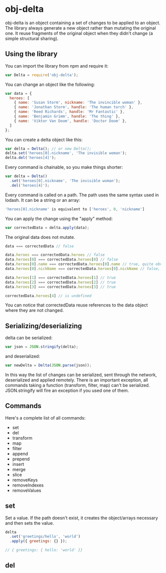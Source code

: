 obj-delta
=========
obj-delta is an object containing a set of changes to be applied to an object.
The library always generate a new object rather than mutating the original one. It reuse fragments of the original object when they didn't change (a simple structural sharing).

Using the library
-----------------
You can import the library from npm and require it:
```js
var Delta = require('obj-delta');
```
You can change an object like the following:
```js
var data = {
  heroes: [
    { name: 'Susan Storm', nickname: 'The invincible woman' },
    { name: 'Jonathan Storm', handle: 'The human torch' },
    { name: 'Reed Richards', handle: 'Mr Fantastic' },
    { name: 'Benjamin Grimm', handle: 'The thing' },
    { name: 'Viktor Van Doom', handle: 'Doctor Doom' },
  ]
};
```
You can create a delta object like this:
```js
var delta = Delta(); // or new Delta();
delta.set('heroes[0].nickname', 'The invisible woman');
delta.del('heroes[4]');
```
Every command is chainable, so you make things shorter:
```js
var delta = Delta()
  .set('heroes[0].nickname', 'The invisible woman');
  .del('heroes[4]');
```
Every command is called on a path. The path uses the same syntax used in lodash. It can be a string or an array:
```js
'heroes[0].nickname' is equivalent to ['heroes', 0, 'nickname']
```
You can apply the change using the "apply" method:
```js
var correctedData = delta.apply(data);
```
The original data does not mutate.
```js
data === correctedData // false

data.heroes === correctedData.heroes // false
data.heroes[0] === correctedData.heroes[0] // false
data.heroes[0].name === correctedData.heroes[0].name // true, quite obvious
data.heroes[0].nickName === correctedData.heroes[0].nickName // false, quite obvious

data.heroes[1] === correctedData.heroes[1] // true
data.heroes[2] === correctedData.heroes[2] // true
data.heroes[3] === correctedData.heroes[3] // true

correctedData.heroes[4] // is undefined
```
You can notice that correctedData reuse references to the data object where they are not changed.

Serializing/deserializing
-------------------------
delta can be serialized:
```js
var json = JSON.stringify(delta);
```
and deserialized:
```js
var newDelta = Delta(JSON.parse(json));
```
In this way the list of changes can be serialized, sent through the network, deserialized and applied remotely.
There is an important exception, all commands taking a function (transform, filter, map) can't be serialized. JSON.stringify will fire an exception if you used one of them.

Commands
--------
Here's a complete list of all commands:
* set
* del
* transform
* map
* filter
* append
* prepend
* insert
* merge
* slice
* removeKeys
* removeIndexes
* removeValues

set
---
Set a value. If the path doesn't exist, it creates the object/arrays necessary and then sets the value.
```js
delta
  .set('greetings/hello', 'world')
  .apply({ greetings: {} });

// { greetings: { hello: 'world' }}
```

del
---
